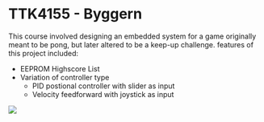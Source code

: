# TTK4155 - Byggern
This course involved designing an embedded system for a game originally meant to be pong, but later altered to be a keep-up challenge. features of this project included:
* EEPROM Highscore List
* Variation of controller type
  * PID postional controller with slider as input
  * Velocity feedforward with joystick as input

![](https://i.imgur.com/RSPCCuv.jpg)
